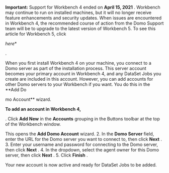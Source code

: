 


**Important:**
 Support for Workbench 4 ended on
 **April 15, 2021**
 . Workbench may continue to run on installed machines, but it will no longer receive feature enhancements and security updates. When issues are encountered in Workbench 4, the recommended course of action from the Domo Support team will be to upgrade to the latest version of Workbench 5. To see this article for Workbench 5, click

*here**

.

When you first install Workbench 4 on your machine, you connect to a Domo server as part of the installation process. This server account becomes your primary account in Workbench 4, and any DataSet Jobs you create are included in this account. However, you can add accounts for other Domo servers to your Workbench if you want. You do this in the
 **Add Do


 mo Account**
 wizard.


**To add an account in Workbench 4,**

. Click
 **Add New**
 in the
 **Accounts**
 grouping in the Buttons toolbar at the top of the Workbench window.


 This opens the
 **Add Domo Account**
 wizard.
2. In the
 **Domo Server**
 field, enter the URL for the Domo server you want to connect to, then click
 **Next**
 .
3. Enter your username and password for connecting to the Domo server, then click
 **Next**
 .
4. In the dropdown, select the agent owner for this Domo server, then click
 **Next**
 .
5. Click
 **Finish**
 .

Your new account is now active and ready for DataSet Jobs to be added.

